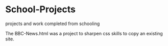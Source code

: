 # School-Projects
projects and work completed from schooling

The BBC-News.html was a project to sharpen css skills to copy an existing site.
